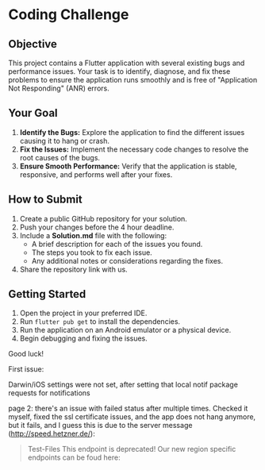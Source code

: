 # Coding Challenge

## Objective

This project contains a Flutter application with several existing bugs and performance issues. Your task is to identify, diagnose, and fix these problems to ensure the application runs smoothly and is free of "Application Not Responding" (ANR) errors.

## Your Goal

1.  **Identify the Bugs:** Explore the application to find the different issues causing it to hang or crash.
2.  **Fix the Issues:** Implement the necessary code changes to resolve the root causes of the bugs.
3.  **Ensure Smooth Performance:** Verify that the application is stable, responsive, and performs well after your fixes.

## How to Submit

1. Create a public GitHub repository for your solution.
2. Push your changes before the 4 hour deadline.
3. Include a **Solution.md** file with the following:
   - A brief description for each of the issues you found.
   - The steps you took to fix each issue.
   - Any additional notes or considerations regarding the fixes.
4. Share the repository link with us.

## Getting Started

1.  Open the project in your preferred IDE.
2.  Run `flutter pub get` to install the dependencies.
3.  Run the application on an Android emulator or a physical device.
4.  Begin debugging and fixing the issues.

Good luck!

First issue:

Darwin/iOS settings were not set, after setting that local notif package requests for notifications

page 2:
there's an issue with failed status after multiple times. Checked it myself, fixed the ssl certificate issues, and the app does not hang anymore, but it fails, and I guess this is due to the server message (http://speed.hetzner.de/):

> Test-Files
> This endpoint is deprecated!
> Our new region specific endpoints can be foud here:
